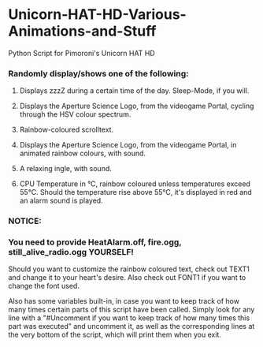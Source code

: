 # Unicorn-HAT-HD-Various-Animations-and-Stuff
Python Script for Pimoroni's Unicorn HAT HD

### Randomly display/shows one of the following:

1. Displays zzzZ during a certain time of the day. Sleep-Mode, if you will.

2. Displays the Aperture Science Logo, from the videogame Portal, cycling through the HSV colour spectrum.

3. Rainbow-coloured scrolltext.

4. Displays the Aperture Science Logo, from the videogame Portal, in animated rainbow colours, with sound.

5. A relaxing ingle, with sound.

6. CPU Temperature in °C, rainbow coloured unless temperatures exceed 55°C. Should the temperature rise above 55°C, it's displayed in red and an alarm sound is played.

### NOTICE:

### You need to provide HeatAlarm.off, fire.ogg, still_alive_radio.ogg YOURSELF!


Should you want to customize the rainbow coloured text, check out TEXT1 and change it to your heart's desire. Also check out FONT1 if you want to change the font used.

Also has some variables built-in, in case you want to keep track of how many times certain parts of this script have been called. Simply look for any line with a "#Uncomment if you want to keep track of how many times this part was executed" and uncomment it, as well as the corresponding lines at the very bottom of the script, which will print them when you exit.
